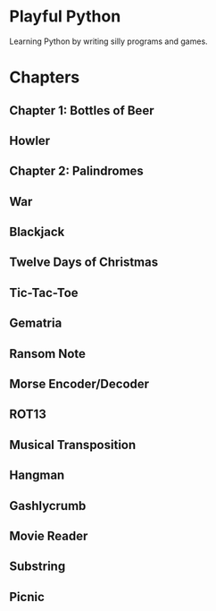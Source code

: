 # Playful Python

Learning Python by writing silly programs and games.

# Chapters

## Chapter 1: Bottles of Beer

## Howler

## Chapter 2: Palindromes

## War

## Blackjack

## Twelve Days of Christmas

## Tic-Tac-Toe

## Gematria

## Ransom Note

## Morse Encoder/Decoder

## ROT13

## Musical Transposition

## Hangman

## Gashlycrumb

## Movie Reader

## Substring 

## Picnic


